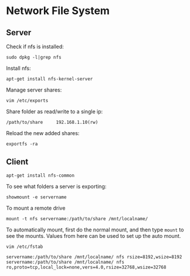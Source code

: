 Network File System
===================

Server
------

Check if nfs is installed:
```
sudo dpkg -l|grep nfs
```

Install nfs:
```
apt-get install nfs-kernel-server
```

Manage server shares:
```
vim /etc/exports
```

Share folder as read/write to a single ip:
```
/path/to/share     192.168.1.10(rw)
```

Reload the new added shares:
```
exportfs -ra
```


Client
------

```
apt-get install nfs-common
```

To see what folders a server is exporting:

```
showmount -e servername
```

To mount a remote drive
```
mount -t nfs servername:/path/to/share /mnt/localname/
```

To automatically mount, first do the normal mount, and then type ```mount``` to see the mounts. Values from here can be used to set up the auto mount.

```
vim /etc/fstab
```

```
servername:/path/to/share /mnt/localname/ nfs rsize=8192,wsize=8192
servername:/path/to/share /mnt/localname/ nfs ro,proto=tcp,local_lock=none,vers=4.0,rsize=32768,wsize=32768
```
